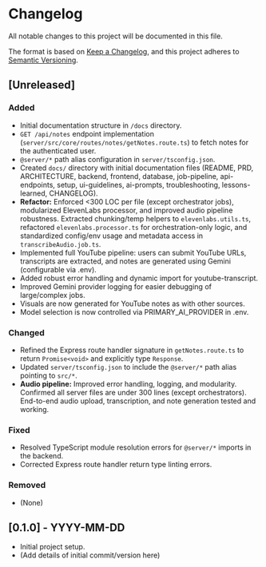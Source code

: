 # Changelog

All notable changes to this project will be documented in this file.

The format is based on [Keep a Changelog](https://keepachangelog.com/en/1.0.0/),
and this project adheres to [Semantic Versioning](https://semver.org/spec/v2.0.0.html).

## [Unreleased]

### Added

*   Initial documentation structure in `/docs` directory.
*   `GET /api/notes` endpoint implementation (`server/src/core/routes/notes/getNotes.route.ts`) to fetch notes for the authenticated user.
*   `@server/*` path alias configuration in `server/tsconfig.json`.
*   Created `docs/` directory with initial documentation files (README, PRD, ARCHITECTURE, backend, frontend, database, job-pipeline, api-endpoints, setup, ui-guidelines, ai-prompts, troubleshooting, lessons-learned, CHANGELOG).
*   **Refactor:** Enforced <300 LOC per file (except orchestrator jobs), modularized ElevenLabs processor, and improved audio pipeline robustness. Extracted chunking/temp helpers to `elevenlabs.utils.ts`, refactored `elevenlabs.processor.ts` for orchestration-only logic, and standardized config/env usage and metadata access in `transcribeAudio.job.ts`.
*   Implemented full YouTube pipeline: users can submit YouTube URLs, transcripts are extracted, and notes are generated using Gemini (configurable via .env).
*   Added robust error handling and dynamic import for youtube-transcript.
*   Improved Gemini provider logging for easier debugging of large/complex jobs.
*   Visuals are now generated for YouTube notes as with other sources.
*   Model selection is now controlled via PRIMARY_AI_PROVIDER in .env.

### Changed

*   Refined the Express route handler signature in `getNotes.route.ts` to return `Promise<void>` and explicitly type `Response`.
*   Updated `server/tsconfig.json` to include the `@server/*` path alias pointing to `src/*`.
*   **Audio pipeline:** Improved error handling, logging, and modularity. Confirmed all server files are under 300 lines (except orchestrators). End-to-end audio upload, transcription, and note generation tested and working.

### Fixed

*   Resolved TypeScript module resolution errors for `@server/*` imports in the backend.
*   Corrected Express route handler return type linting errors.

### Removed

*   (None)

## [0.1.0] - YYYY-MM-DD

*   Initial project setup.
*   (Add details of initial commit/version here) 